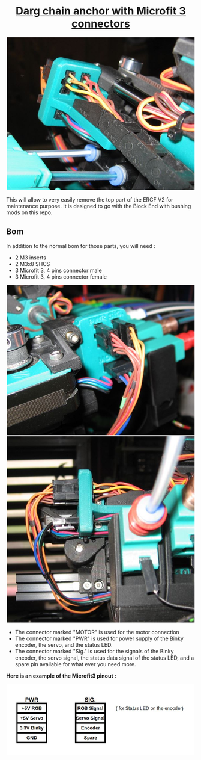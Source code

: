 <h1 align="center"><ins>Darg chain anchor with Microfit 3 connectors </ins></h1>


<p align=center><img src="images/anchor3.JPG" width="500" alt="anchor3.JPG"> </p>

This will allow to very easily remove the top part of the ERCF V2 for maintenance purpose.
It is designed to go with the Block End with bushing mods on this repo.

## Bom
In addition to the normal bom for those parts, you will need :
* 2 M3 inserts
* 2 M3x8 SHCS 
* 3 Microfit 3, 4 pins connector male
* 3 Microfit 3, 4 pins connector female  

<p align=center><img src="images/anchor1.JPG" width="500" alt="anchor1.JPG"><img src="images/anchor2.JPG" width="500" alt="anchor2.JPG"> </p>

* The connector marked "MOTOR" is used for the motor connection
* The connector marked "PWR" is used for power supply of the Binky encoder, the servo, and the status LED.
* The connector marked "Sig." is used for the signals of the Binky encoder, the servo signal, the status data signal of the status LED, and a spare pin available for what ever you need more. 

**Here is an example of the Microfit3 pinout :**

<p align=center><img src="images/pinout.JPG" width="500" alt="pinout.JPG"> </p>


